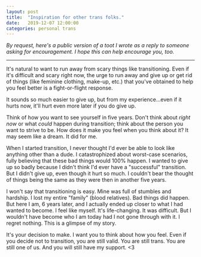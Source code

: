 ```yaml
---
layout: post
title:  "Inspiration for other trans folks."
date:   2019-12-07 12:00:00
categories: personal trans
---
```


*By request, here's a public version of a toot I wrote as a reply to someone asking for encouragement. I hope this can help encourage you, too.*

---

It's natural to want to run away from scary things like transitioning. Even if it's difficult and scary right now, the urge to run away and give up or get rid of things (like feminine clothing, make-up, etc.) that you've obtained to help you feel better is a fight-or-flight response.

It sounds so much easier to give up, but from my experience...even if it hurts now, it'll hurt even more later if you do give up.

Think of how you want to see yourself in five years. Don't think about *right now* or what *could* happen during transition; think about the person you want to strive to be. How does it make you feel when you think about it? It may seem like a dream. It did for me.

When I started transition, I never thought I'd ever be able to look like anything other than a dude. I catastrophized about worst-case scenarios, fully believing that these bad things would 100% happen. I wanted to give up so badly because I didn't think I'd ever have a "successful" transition. But I didn't give up, even though it hurt so much. I couldn't bear the thought of things being the same as they were then in another five years.

I won't say that transitioning is easy. Mine was full of stumbles and hardship. I lost my entire "family" (blood relatives). Bad things did happen. But here I am, 6 years later, and I actually ended up closer to what I had wanted to become. I feel like myself. It's life-changing. It was difficult. But I wouldn't have become who I am today had I not gone through with it. I regret nothing. This is a glimpse of my story.

It's your decision to make. I want you to think about how you feel. Even if you decide not to transition, you are still valid. You are still trans. You are still one of us. And you will still have my support. <3
